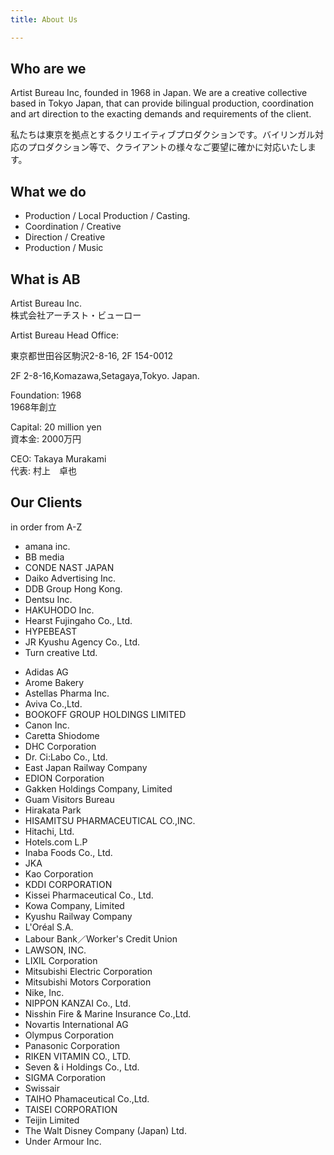 ```yaml
---
title: About Us

---
```

## Who are we

Artist Bureau Inc, founded in 1968 in Japan. We are a creative collective based in Tokyo Japan, that can provide bilingual production, coordination and art direction to the exacting demands and requirements of the client.

私たちは東京を拠点とするクリエイティブプロダクションです。バイリンガル対応のプロダクション等で、クライアントの様々なご要望に確かに対応いたします。

## What we do

* Production / Local Production / Casting.
* Coordination / Creative
* Direction / Creative
* Production / Music

## What is AB

Artist Bureau Inc.<br/>
株式会社アーチスト・ビューロー

Artist Bureau Head Office:<p/>

東京都世田谷区駒沢2-8-16, 2F 154-0012<p>

2F 2-8-16,Komazawa,Setagaya,Tokyo. Japan.

Foundation: 1968  
1968年創立

Capital: 20 million yen  
資本金: 2000万円

CEO: Takaya Murakami  
代表: 村上　卓也

## Our Clients

in order from A-Z

* amana inc.
* BB media
* CONDE NAST JAPAN
* Daiko Advertising Inc.
* DDB Group Hong Kong.
* Dentsu Inc.
* HAKUHODO Inc.
* Hearst Fujingaho Co., Ltd.
* HYPEBEAST
* JR Kyushu Agency Co., Ltd.
* Turn creative Ltd.<p>
* Adidas AG
* Arome Bakery
* Astellas Pharma Inc.
* Aviva Co.,Ltd.
* BOOKOFF GROUP HOLDINGS LIMITED
* Canon Inc.
* Caretta Shiodome
* DHC Corporation
* Dr. Ci:Labo Co., Ltd.
* East Japan Railway Company
* EDION Corporation
* Gakken Holdings Company, Limited
* Guam Visitors Bureau
* Hirakata Park
* HISAMITSU PHARMACEUTICAL CO.,INC.
* Hitachi, Ltd.
* Hotels.com L.P
* Inaba Foods Co., Ltd.
* JKA
* Kao Corporation
* KDDI CORPORATION
* Kissei Pharmaceutical Co., Ltd.
* Kowa Company, Limited
* Kyushu Railway Company
* L'Oréal S.A.
* Labour Bank／Worker's Credit Union
* LAWSON, INC.
* LIXIL Corporation
* Mitsubishi Electric Corporation
* Mitsubishi Motors Corporation
* Nike, Inc.
* NIPPON KANZAI Co., Ltd.
* Nisshin Fire & Marine Insurance Co.,Ltd.
* Novartis International AG
* Olympus Corporation
* Panasonic Corporation
* RIKEN VITAMIN CO., LTD.
* Seven & i Holdings Co., Ltd.
* SIGMA Corporation
* Swissair
* TAIHO Phamaceutical Co.,Ltd.
* TAISEI CORPORATION
* Teijin Limited
* The Walt Disney Company (Japan) Ltd.
* Under Armour Inc.